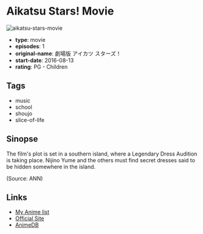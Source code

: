 # Aikatsu Stars! Movie

![aikatsu-stars-movie](https://cdn.myanimelist.net/images/anime/6/82689.jpg)

-   **type**: movie
-   **episodes**: 1
-   **original-name**: 劇場版 アイカツ スターズ！
-   **start-date**: 2016-08-13
-   **rating**: PG - Children

## Tags

-   music
-   school
-   shoujo
-   slice-of-life

## Sinopse

The film's plot is set in a southern island, where a Legendary Dress Audition is taking place. Nijino Yume and the others must find secret dresses said to be hidden somewhere in the island.

(Source: ANN)

## Links

-   [My Anime list](https://myanimelist.net/anime/31485/Aikatsu_Stars_Movie)
-   [Official Site](http://www.aikatsu-movie.net/)
-   [AnimeDB](http://anidb.info/perl-bin/animedb.pl?show=anime&aid=11526)
